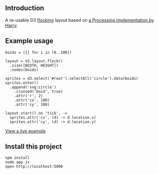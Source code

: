## Introduction

A re-usable D3 [flocking](http://www.red3d.com/cwr/boids/) layout based on [a Processing implementation by Harry](http://harry.me/2011/02/17/neat-algorithms---flocking).

## Example usage

    boids = ({} for i in [0..100])

    layout = d3.layout.flock()
      .size([WIDTH, HEIGHT])
      .nodes(boids)

    sprites = d3.select('#root').selectAll('circle').data(boids)
    sprites.enter()
      .append('svg:circle')
        .classed('boid', true)
        .attr('r', 2)
        .attr('cx', 100)
        .attr('cy', 100)

    layout.start().on 'tick', ->
      sprites.attr('cx', (d) -> d.location.x)
      sprites.attr('cy', (d) -> d.location.y)

[View a live example](http://shuw.github.com/)


## Install this project

    npm install
    node app.js
    open http://localhost:5000